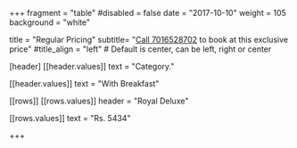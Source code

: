 +++
fragment = "table"
#disabled = false
date = "2017-10-10"
weight = 105
background = "white"

title = "Regular Pricing"
subtitle= "[Call 7016528702](tel:7016528702) to book at this exclusive price"
#title_align = "left" # Default is center, can be left, right or center

[header]
  [[header.values]]
    text = "Category."



  [[header.values]]
    text = "With Breakfast"

 

[[rows]]
  [[rows.values]]
    header = "Royal Deluxe"


  [[rows.values]]
    text = "Rs. 5434"

 


+++
